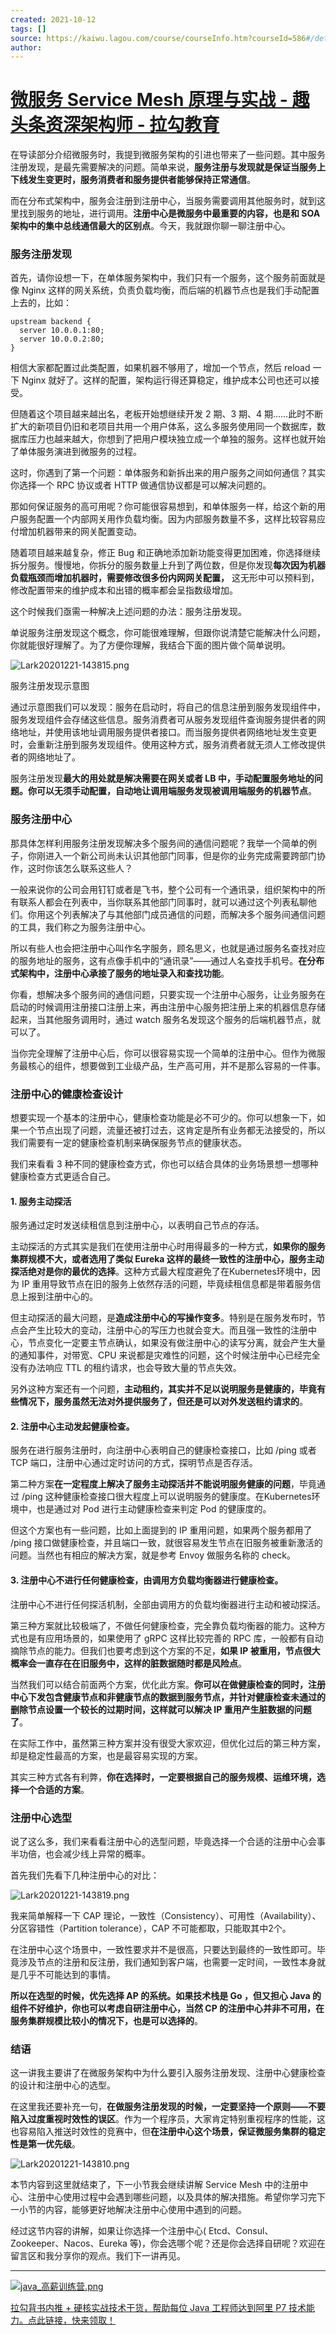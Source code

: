 ```yaml
---
created: 2021-10-12
tags: []
source: https://kaiwu.lagou.com/course/courseInfo.htm?courseId=586#/detail/pc?id=5992
author: 
---
```


# [微服务 Service Mesh 原理与实战 - 趣头条资深架构师 - 拉勾教育](https://kaiwu.lagou.com/course/courseInfo.htm?courseId=586#/detail/pc?id=5992)


在导读部分介绍微服务时，我提到微服务架构的引进也带来了一些问题。其中服务注册发现，是最先需要解决的问题。简单来说，**服务注册与发现就是保证当服务上下线发生变更时，服务消费者和服务提供者能够保持正常通信**。

而在分布式架构中，服务会注册到注册中心，当服务需要调用其他服务时，就到这里找到服务的地址，进行调用。**注册中心是微服务中最重要的内容，也是和 SOA 架构中的集中总线通信最大的区别点**。今天，我就跟你聊一聊注册中心。

### 服务注册发现

首先，请你设想一下，在单体服务架构中，我们只有一个服务，这个服务前面就是像 Nginx 这样的网关系统，负责负载均衡，而后端的机器节点也是我们手动配置上去的，比如：

```
upstream backend { 
  server 10.0.0.1:80; 
  server 10.0.0.2:80; 
}
```

相信大家都配置过此类配置，如果机器不够用了，增加一个节点，然后 reload 一下 Nginx 就好了。这样的配置，架构运行得还算稳定，维护成本公司也还可以接受。

但随着这个项目越来越出名，老板开始想继续开发 2 期、3 期、4 期……此时不断扩大的新项目仍旧和老项目共用一个用户体系，这么多服务使用同一个数据库，数据库压力也越来越大，你想到了把用户模块独立成一个单独的服务。这样也就开始了单体服务演进到微服务的过程。

这时，你遇到了第一个问题：单体服务和新拆出来的用户服务之间如何通信？其实你选择一个 RPC 协议或者 HTTP 做通信协议都是可以解决问题的。

那如何保证服务的高可用呢？你可能很容易想到，和单体服务一样，给这个新的用户服务配置一个内部网关用作负载均衡。因为内部服务数量不多，这样比较容易应付增加机器带来的网关配置变动。

随着项目越来越复杂，修正 Bug 和正确地添加新功能变得更加困难，你选择继续拆分服务。慢慢地，你拆分的服务数量上升到了两位数，但是你发现**每次因为机器负载瓶颈而增加机器时，需要修改很多份内网网关配置，** 这无形中可以预料到，修改配置带来的维护成本和出错的概率都会呈指数级增加。

这个时候我们亟需一种解决上述问题的办法：服务注册发现。

单说服务注册发现这个概念，你可能很难理解，但跟你说清楚它能解决什么问题，你就能很好理解了。为了方便你理解，我结合下面的图片做个简单说明。

![Lark20201221-143815.png](https://s0.lgstatic.com/i/image/M00/8B/CD/CgqCHl_gQvSAGqjMAABuC4M18YQ271.png)

服务注册发现示意图

通过示意图我们可以发现：服务在启动时，将自己的信息注册到服务发现组件中，服务发现组件会存储这些信息。服务消费者可从服务发现组件查询服务提供者的网络地址，并使用该地址调用服务提供者接口。而当服务提供者网络地址发生变更时，会重新注册到服务发现组件。使用这种方式，服务消费者就无须人工修改提供者的网络地址了。

服务注册发现**最大的用处就是解决需要在网关或者 LB 中，手动配置服务地址的问题。你可以无须手动配置，自动地让调用端服务发现被调用端服务的机器节点**。

### 服务注册中心

那具体怎样利用服务注册发现解决多个服务间的通信问题呢？我举一个简单的例子，你刚进入一个新公司尚未认识其他部门同事，但是你的业务完成需要跨部门协作，这时你该怎么联系这些人？

一般来说你的公司会用钉钉或者是飞书，整个公司有一个通讯录，组织架构中的所有联系人都会在列表中，当你联系其他部门同事时，就可以通过这个列表私聊他们。你用这个列表解决了与其他部门成员通信的问题，而解决多个服务间通信问题的工具，我们称之为服务注册中心。

所以有些人也会把注册中心叫作名字服务，顾名思义，也就是通过服务名查找对应的服务地址的服务，这有点像手机中的“通讯录”——通过人名查找手机号。**在分布式架构中，注册中心承接了服务的地址录入和查找功能**。

你看，想解决多个服务间的通信问题，只要实现一个注册中心服务，让业务服务在启动的时候调用注册接口注册上来，再由注册中心服务把注册上来的机器信息存储起来，当其他服务调用时，通过 watch 服务名发现这个服务的后端机器节点，就可以了。

当你完全理解了注册中心后，你可以很容易实现一个简单的注册中心。但作为微服务最核心的组件，想要做到工业级产品，生产高可用，并不是那么容易的一件事。

### 注册中心的健康检查设计

想要实现一个基本的注册中心，健康检查功能是必不可少的。你可以想象一下，如果一个节点出现了问题，流量还被打过去，这肯定是所有业务都无法接受的，所以我们需要有一定的健康检查机制来确保服务节点的健康状态。

我们来看看 3 种不同的健康检查方式，你也可以结合具体的业务场景想一想哪种健康检查方式更适合自己。

#### 1\. 服务主动探活

服务通过定时发送续租信息到注册中心，以表明自己节点的存活。

主动探活的方式其实是我们在使用注册中心时用得最多的一种方式，**如果你的服务集群规模不大，或者选用了类似 Eureka 这样的最终一致性的注册中心，服务主动探活绝对是你的最优的选择**。这种方式最大程度避免了在Kubernetes环境中，因为 IP 重用导致节点在旧的服务上依然存活的问题，毕竟续租信息都是带着服务信息上报到注册中心的。

但主动探活的最大问题，是**造成注册中心的写操作变多**。特别是在服务发布时，节点会产生比较大的变动，注册中心的写压力也就会变大。而且强一致性的注册中心，节点变化一定要主节点确认，如果没有做注册中心的读写分离，就会产生大量的通知事件，对带宽、CPU 来说都是灾难性的问题，这个时候注册中心已经完全没有办法响应 TTL 的租约请求，也会导致大量的节点失效。

另外这种方案还有一个问题，**主动租约，其实并不足以说明服务是健康的，毕竟有些情况下，服务虽然无法对外提供服务了，但还是可以对外发送租约请求的**。

#### 2\. 注册中心主动发起健康检查。

服务在进行服务注册时，向注册中心表明自己的健康检查接口，比如 /ping 或者 TCP 端口，注册中心通过定时访问的方式，探明节点是否存活。

第二种方案**在一定程度上解决了服务主动探活并不能说明服务健康的问题**，毕竟通过 /ping 这种健康检查接口很大程度上可以说明服务的健康度。在Kubernetes环境中，也是通过对 Pod 进行主动健康检查来判定 Pod 的健康度的。

但这个方案也有一些问题，比如上面提到的 IP 重用问题，如果两个服务都用了 /ping 接口做健康检查，并且端口一致，就很容易发生节点在旧服务被重新激活的问题。当然也有相应的解决方案，就是参考 Envoy 做服务名称的 check。

#### 3\. 注册中心不进行任何健康检查，由调用方负载均衡器进行健康检查。

注册中心不进行任何探活机制，全部由调用方的负载均衡器进行主动和被动探活。

第三种方案就比较极端了，不做任何健康检查，完全靠负载均衡器的能力。这种方式也是有应用场景的，如果使用了 gRPC 这样比较完善的 RPC 库，一般都有自动摘除节点的能力。但我们也要考虑到这个方案的不足，**如果 IP 被重用，节点很大概率会一直存在在旧服务中，这样的脏数据随时都是风险点**。

当然我们可以结合前面两个方案，优化此方案。**你可以在做健康检查的同时，注册中心下发包含健康节点和非健康节点的数据到服务节点，并针对健康检查未通过的删除节点设置一个较长的过期时间，这样就可以解决 IP 重用产生脏数据的问题了**。

在实际工作中，虽然第三种方案并没有很受大家欢迎，但优化过后的第三种方案，却是稳定性最高的方案，也是最容易实现的方案。

其实三种方式各有利弊，**你在选择时，一定要根据自己的服务规模、运维环境，选择一个合适的方案**。

### 注册中心选型

说了这么多，我们来看看注册中心的选型问题，毕竟选择一个合适的注册中心会事半功倍，也会减少线上异常的概率。

首先我们先看下几种注册中心的对比：

![Lark20201221-143819.png](https://s0.lgstatic.com/i/image2/M01/03/A5/CgpVE1_gQwKAeiByAAC0OeXR6rM346.png)

我来简单解释一下 CAP 理论，一致性（Consistency）、可用性（Availability）、分区容错性（Partition tolerance），CAP 不可能都取，只能取其中2个。

在注册中心这个场景中，一致性要求并不是很高，只要达到最终的一致性即可。毕竟涉及节点的注册和反注册，我们通知到客户端，也需要一定时间，一致性本身就是几乎不可能达到的事情。

**所以在选型的时候，优先选择 AP 的系统。如果技术栈是 Go ，但又担心 Java 的组件不好维护，你也可以考虑自研注册中心，当然 CP 的注册中心并非不可用，在服务集群规模比较小的情况下，也是可以选择的**。

### 结语

这一讲我主要讲了在微服务架构中为什么要引入服务注册发现、注册中心健康检查的设计和注册中心的选型。

在这里我还要补充一句，**在做服务注册发现的时候，一定要坚持一个原则——不要陷入过度重视时效性的误区**。作为一个程序员，大家肯定特别重视程序的性能，这也容易陷入推送时效性的竞赛中，但**在注册中心这个场景，保证微服务集群的稳定性是第一优先级**。

![Lark20201221-143810.png](https://s0.lgstatic.com/i/image/M00/8B/C2/Ciqc1F_gQxmAEAQpAAGMDFMaHJc522.png)

本节内容到这里就结束了，下一小节我会继续讲解 Service Mesh 中的注册中心、注册中心使用过程中会遇到哪些问题，以及具体的解决措施。希望你学习完下一小节的内容，能够更好地解决注册中心使用中遇到的问题。

经过这节内容的讲解，如果让你选择一个注册中心( Etcd、Consul、Zookeeper、Nacos、Eureka 等)，你会选哪个呢？还是你会选择自研呢？欢迎在留言区和我分享你的观点。我们下一讲再见。

___

[![java_高薪训练营.png](https://s0.lgstatic.com/i/image/M00/8B/BD/Ciqc1F_gEFiAcnCNAAhXSgFweBY589.png)](https://shenceyun.lagou.com/t/Mka)

[拉勾背书内推 + 硬核实战技术干货，帮助每位 Java 工程师达到阿里 P7 技术能力。点此链接，快来领取！](https://shenceyun.lagou.com/t/Mka)
